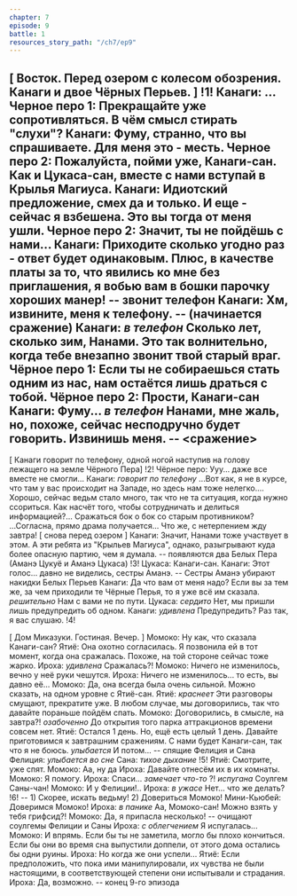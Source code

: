 ```yaml
---
chapter: 7
episode: 9
battle: 1
resources_story_path: "/ch7/ep9"
---
```

[ Восток. Перед озером с колесом обозрения. Канаги и двое Чёрных Перьев. ]
!1!
Канаги: ...
Черное перо 1: Прекращайте уже сопротивляться. В чём смысл стирать "слухи"?
Канаги: Фуму, странно, что вы спрашиваете. Для меня это - месть.
Черное перо 2: Пожалуйста, пойми уже, Канаги-сан. Как и Цукаса-сан, вместе с нами вступай в Крылья Магиуса.
Канаги: Идиотский предложение, смех да и только. И еще - сейчас я взбешена. Это вы тогда от меня ушли.
Черное перо 2: Значит, ты не пойдёшь с нами...
Канаги: Приходите сколько угодно раз - ответ будет одинаковым. Плюс, в качестве платы за то, что явились ко мне без приглашения, я вобью вам в бошки парочку хороших манер!
-- звонит телефон
Канаги: Хм, извините, меня к телефону.
-- (начинается сражение)
Канаги: *в телефон* Сколько лет, сколько зим, Нанами. Это так волнительно, когда тебе внезапно звонит твой старый враг.
Чёрное перо 1: Если ты не собираешься стать одним из нас, нам остаётся лишь драться с тобой.
Чёрное перо 2: Прости, Канаги-сан
Канаги: Фуму... *в телефон* Нанами, мне жаль, но, похоже, сейчас несподручно будет говорить. Извинишь меня.
-- <сражение>
--
[ Канаги говорит по телефону, одной ногой наступив на голову лежащего на земле Чёрного Пера]
!2!
Чёрное перо: Ууу... даже все вместе не смогли...
Канаги: *говорит по телефону* ...Вот как, я не в курсе, что там у вас происходит на Западе, но здесь нам тоже нелегко.... Хорошо, сейчас ведьм стало много, так что не та ситуация, когда нужно ссориться. Как насчёт того, чтобы сотрудничать и делиться информацией?... Сражаться бок о бок со старым противником? ...Согласна, прямо драма получается... Что же, с нетерпением жду завтра!
[ снова перед озером ]
Канаги: Значит, Нанами тоже участвует в этом. А эти ребята из "Крыльев Магиуса", однако, разыгрывают куда более опасную партию, чем я думала.
-- появляются два Белых Пера (Аманэ Цукуё и Аманэ Цукаса)
!3!
Цукаса: Канаги-сан.
Канаги: Этот голос... давно не виделись, сестры Аманэ.
-- Сестры Аманэ убирают накидки Белых Перьев
Канаги: Да что вам от меня надо? Если вы за тем же, за чем приходили те Чёрные Перья, то я уже всё им сказала. *решительно* Нам с вами не по пути.
Цукаса: *сердито* Нет, мы пришли лишь предупредить об одном.
Канаги: *удивлена* Предупредить? Раз так, я вас слушаю.
!4!

[ Дом Миказуки. Гостиная. Вечер. ]
Момоко: Ну как, что сказала Канаги-сан?
Ятиё: Она охотно согласилась. Я позвонила ей в тот момент, когда она сражалась. Похоже, на той стороне сейчас тоже жарко.
Ироха: *удивлена* Сражалась?!
Момоко: Ничего не изменилось, вечно у неё руки чешутся.
Ироха: Ничего не изменилось... то есть, вы давно её...
Момоко: Да, она всегда была очень сильной. Можно сказать, на одном уровне с Ятиё-сан.
Ятиё: *краснеет* Эти разговоры смущают, прекратите уже. В любом случае, мы договорились, так что давайте пораньше пойдём спать.
Момоко: Договорились, в смысле, на завтра?! *озабоченно* До открытия того парка аттракционов времени совсем нет.
Ятиё: Остался 1 день. Но, ещё есть целый 1 день. Давайте приготовимся к завтрашним сражениям. С нами будет Канаги-сан, так что я не боюсь. *улыбается* И потом...
-- спящие Фелиция и Сана
Фелиция: *улыбается во сне*
Сана: *тихое дыхание*
!5!
Ятиё: Смотрите, уже спят.
Момоко: Аа, ну да
Ироха: Давайте отнесём их в их комнаты.
Момоко: Я помогу.
Ироха: Спаси... *замечает что-то* ?! *испугана* Соулгем Саны-чан!
Момоко: И у Фелиции!..
Ироха: *в ужасе* Нет... что же делать?
!6!
-- 1) Скорее, искать ведьму! 2) Довериться Момоко!
Мини-Кьюбей: Доверимся Момоко!
Ироха: *в панике* Аа, Момоко-сан! Можно взять у тебя грифсид?!
Момоко: Да, я припасла несколько!
-- очищают соулгемы Фелиции и Саны
Ироха: *с облегчением* Я испугалась...
Момоко: И впрямь. Если бы ты не заметила, могло бы плохо кончиться. Если бы они во время сна выпустили доппели, от этого дома остались бы одни руины.
Ироха: Но когда же они успели...
Ятиё: Если предположить, что пока ими манипулировали, их чувства не были настоящими, в соответствующей степени они испытывали и страдания.
Ироха: Да, возможно.
-- конец 9-го эпизода
